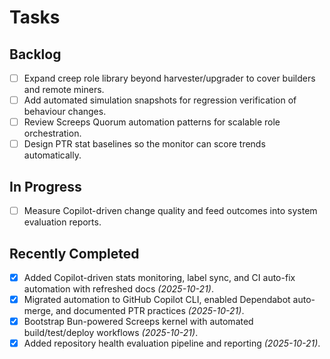 # Tasks

## Backlog
- [ ] Expand creep role library beyond harvester/upgrader to cover builders and remote miners.
- [ ] Add automated simulation snapshots for regression verification of behaviour changes.
- [ ] Review Screeps Quorum automation patterns for scalable role orchestration.
- [ ] Design PTR stat baselines so the monitor can score trends automatically.

## In Progress
- [ ] Measure Copilot-driven change quality and feed outcomes into system evaluation reports.

## Recently Completed
- [x] Added Copilot-driven stats monitoring, label sync, and CI auto-fix automation with refreshed docs *(2025-10-21)*.
- [x] Migrated automation to GitHub Copilot CLI, enabled Dependabot auto-merge, and documented PTR practices *(2025-10-21)*.
- [x] Bootstrap Bun-powered Screeps kernel with automated build/test/deploy workflows *(2025-10-21)*.
- [x] Added repository health evaluation pipeline and reporting *(2025-10-21)*.
